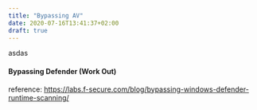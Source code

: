 ```yaml
---
title: "Bypassing AV"
date: 2020-07-16T13:41:37+02:00
draft: true
---
```

asdas

#### Bypassing Defender (Work Out)
reference: https://labs.f-secure.com/blog/bypassing-windows-defender-runtime-scanning/

